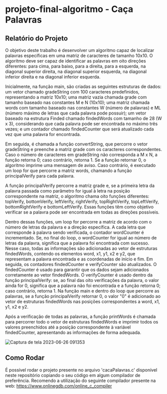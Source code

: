 # projeto-final-algoritmo -  Caça Palavras
## Relatório do Projeto

O objetivo deste trabalho é desenvolver um algoritmo capaz de localizar palavras específicas em uma matriz de caracteres de tamanho 10x10. O algoritmo deve ser capaz de identificar as palavras em oito direções diferentes: para cima, para baixo, para a direita, para a esquerda, na diagonal superior direita, na diagonal superior esquerda, na diagonal inferior direita e na diagonal inferior esquerda.

Inicialmente, na função main, são criadas as seguintes estruturas de dados: um vetor chamado gradeString com 100 caracteres predefinidos, representando a matriz 10x10; uma matriz vazia chamada grade com tamanho baseado nas constantes M e N (10x10); uma matriz chamada words com tamanho baseado nas constantes W (número de palavras) e ML (número máximo de letras que cada palavra pode possuir); um vetor baseado na estrutura Finded chamado findedWords com tamanho de 28 (W x 3), considerando que cada palavra pode ser encontrada no máximo três vezes; e um contador chamado findedCounter que será atualizado cada vez que uma palavra for encontrada.

Em seguida, é chamada a função convertString, que percorre o vetor gradeString e preenche a matriz grade com os caracteres correspondentes. Caso o número de caracteres em gradeString não corresponda a M x N, a função retorna 0; caso contrário, retorna 1. Se a função retornar 0, o algoritmo imprime uma mensagem de aviso. Caso contrário, é executado um loop for que percorre a matriz words, chamando a função principalVerify para cada palavra.

A função principalVerify percorre a matriz grade e, se a primeira letra da palavra passada como parâmetro for igual à letra na posição correspondente na matriz, o algoritmo chama oito funções diferentes: topVerify, bottomVerify, leftVerify, rightVerify, topRightVerify, topLeftVerify, bottomRightVerify e bottomLeftVerify. Essas funções têm como objetivo verificar se a palavra pode ser encontrada em todas as direções possíveis.

Dentro dessas funções, um loop for percorre a matriz de acordo com o número de letras da palavra e a direção específica. A cada letra que corresponde à palavra sendo verificada, o contador wordCounter é incrementado. Se, no final do loop, o wordCounter for igual ao número de letras da palavra, significa que a palavra foi encontrada com sucesso. Nesse caso, todas as informações são adicionadas ao vetor de estruturas findedWords, contendo os elementos word, x1, y1, x2 e y2, que representam a palavra encontrada e as coordenadas de início e fim. Em seguida, os contadores findedCounter e verifyCounter são atualizados. O findedCounter é usado para garantir que os dados sejam adicionados corretamente ao vetor findedWords. O verifyCounter é usado dentro da função principalVerify: se, ao final das oito verificações da palavra, o valor ainda for 0, significa que a palavra não foi encontrada e a função retorna 0; caso contrário, retorna 1. Na função main e dentro do loop que percorre as palavras, se a função principalVerify retornar 0, o valor "0" é adicionado ao vetor de estruturas findedWords nas posições correspondentes a word, x1, y1, x2 e y2.

Após a verificação de todas as palavras, a função printWords é chamada para percorrer todo o vetor de estruturas findedWords e imprimir todos os valores preenchidos até a posição correspondente à variável findedCounter, apresentando as informações de forma adequada.

![Captura de tela 2023-06-26 091353](https://github.com/maiconda/projeto-final-algoritmo/assets/111695088/9158bfe6-19a4-4449-8388-c8cd224404dc)

## Como Rodar
É possível rodar o projeto presente no arquivo 'cacaPalavras.c' disponível neste repositório copiando o seu código em algum compilador de preferência. Recomendo a utilização do seguinte compilador presente na web: https://www.onlinegdb.com/online_c_compiler
